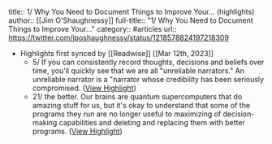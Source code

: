 title:: 1/ Why You Need to Document Things to Improve Your... (highlights)
author:: [[Jim O'Shaughnessy]]
full-title:: "1/ Why You Need to Document Things to Improve Your..."
category:: #articles
url:: https://twitter.com/jposhaughnessy/status/1218578824197218309

- Highlights first synced by [[Readwise]] [[Mar 12th, 2023]]
	- 5/ If you can consistently record thoughts, decisions and beliefs over time, you'll quickly see that we are all "unreliable narrators." An unreliable narrator is a "narrator whose credibility has been seriously compromised. ([View Highlight](https://read.readwise.io/read/01gv9k0prft4q87zz1w6gbftm1))
	- 21/ the better. Our brains are quantum supercomputers that do amazing stuff for us, but it's okay to understand that some of the programs they run are no longer useful to maximizing of decision-making capabilities and deleting and replacing them with better programs. ([View Highlight](https://read.readwise.io/read/01gv9k1k65bzajhh29pzd5ws4y))